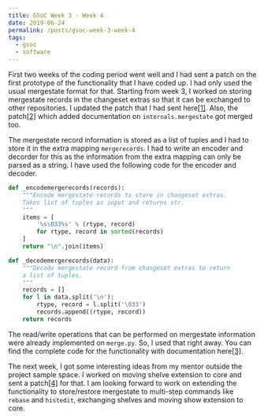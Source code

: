 ```yaml
---
title: GSoC Week 3 - Week 4
date: 2019-06-24
permalink: /posts/gsoc-week-3-week-4
tags:
  - gsoc
  - software
---
```


First two weeks of the coding period went well and I had sent a patch on the first prototype of the functionality that I have coded up. I had only used the usual mergestate format for that. Starting from week 3, I worked on storing mergestate records in the changeset extras so that it can be exchanged to other repositories. I updated the patch that I had sent here[[1]](https://phab.mercurial-scm.org/D6479). Also, the patch[[2]](https://phab.mercurial-scm.org/D6448) which added documentation on `internals.mergestate` got merged too.

The mergestate record information is stored as a list of tuples and I had to store it in the extra mapping `mergerecords`. I had to write an encoder and decorder for this as the information from the extra mapping can only be parsed as a string. I have used the following code for the encoder and decoder.

```python
def _encodemergerecords(records):
    """Encode mergestate records to store in changeset extras.
    Takes list of tuples as input and returns str.
    """
    items = [
        '%s\033%s' % (rtype, record)
        for rtype, record in sorted(records)
    ]
    return "\n".join(items)

def _decodemergerecords(data):
    """Decode mergestate record from changeset extras to return
    a list of tuples.
    """
    records = []
    for l in data.split('\n'):
        rtype, record = l.split('\033')
        records.append((rtype, record))
    return records
```

The read/write operations that can be performed on mergestate information were already implemented on `merge.py`. So, I used that right away. You can find the complete code for the functionality with documentation here[[3]](https://phab.mercurial-scm.org/D6479).

The next week, I got some interesting ideas from my mentor outside the project sample space. I worked on moving shelve extension to core and sent a patch[[4]](https://phab.mercurial-scm.org/D6553) for that. I am looking forward to work on extending the functionality to store/restore mergestate to multi-step commands like `rebase` and `histedit`, exchanging shelves and moving show extension to core.
